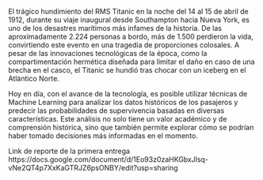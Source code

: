 <p text= allign>
El trágico hundimiento del RMS Titanic en la noche del 14 al 15 de abril de 1912, durante su viaje inaugural desde Southampton hacia Nueva York, es uno de los desastres marítimos más infames de la historia. De las aproximadamente 2.224 personas a bordo, más de 1.500 perdieron la vida, convirtiendo este evento en una tragedia de proporciones colosales. A pesar de las innovaciones tecnológicas de la época, como la compartimentación hermética diseñada para limitar el daño en caso de una brecha en el casco, el Titanic se hundió tras chocar con un iceberg en el Atlántico Norte.

Hoy en día, con el avance de la tecnología, es posible utilizar técnicas de Machine Learning para analizar los datos históricos de los pasajeros y predecir las probabilidades de supervivencia basadas en diversas características. Este análisis no solo tiene un valor académico y de comprensión histórica, sino que también permite explorar cómo se podrían haber tomado decisiones más informadas en el momento.
</p>
Link de reporte de la primera entrega
https://docs.google.com/document/d/1Eo93z0zaHKGbxJlsq-vNe2QT4p7XxKaGTRJZ6psONBY/edit?usp=sharing 
